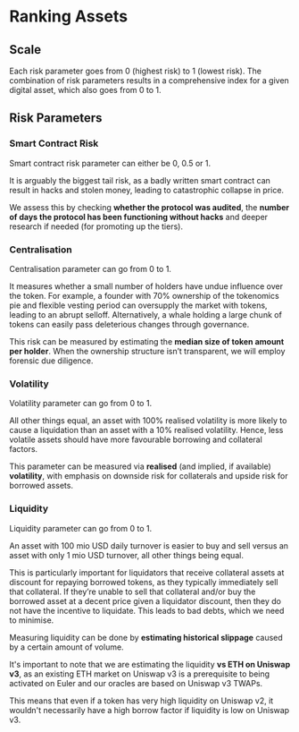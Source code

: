 # Ranking Assets

## **Scale** 

Each risk parameter goes from 0 \(highest risk\) to 1 \(lowest risk\). The combination of risk parameters results in a comprehensive index for a given digital asset, which also goes from 0 to 1.

## **Risk Parameters**

### **Smart Contract Risk** 

Smart contract risk parameter can either be 0, 0.5 or 1.

It is arguably the biggest tail risk, as a badly written smart contract can result in hacks and stolen money, leading to catastrophic collapse in price.

We assess this by checking **whether the protocol was audited**, the **number of days the protocol has been functioning without hacks** and deeper research if needed \(for promoting up the tiers\).

### **Centralisation** 

Centralisation parameter can go from 0 to 1.

It measures whether a small number of holders have undue influence over the token. For example, a founder with 70% ownership of the tokenomics pie and flexible vesting period can oversupply the market with tokens, leading to an abrupt selloff. Alternatively, a whale holding a large chunk of tokens can easily pass deleterious changes through governance.

This risk can be measured by estimating the **median size of token amount per holder**. When the ownership structure isn’t transparent, we will employ forensic due diligence.

### **Volatility** 

Volatility parameter can go from 0 to 1.

All other things equal, an asset with 100% realised volatility is more likely to cause a liquidation than an asset with a 10% realised volatility. Hence, less volatile assets should have more favourable borrowing and collateral factors.

This parameter can be measured via **realised** \(and implied, if available\) **volatility**, with emphasis on downside risk for collaterals and upside risk for borrowed assets.

### **Liquidity** 

Liquidity parameter can go from 0 to 1.

An asset with 100 mio USD daily turnover is easier to buy and sell versus an asset with only 1 mio USD turnover, all other things being equal.

This is particularly important for liquidators that receive collateral assets at discount for repaying borrowed tokens, as they typically immediately sell that collateral. If they’re unable to sell that collateral and/or buy the borrowed asset at a decent price given a liquidator discount, then they do not have the incentive to liquidate. This leads to bad debts, which we need to minimise.

Measuring liquidity can be done by **estimating historical slippage** caused by a certain amount of volume. 

It's important to note that we are estimating the liquidity **vs ETH on Uniswap v3**, as an existing ETH market on Uniswap v3 is a prerequisite to being activated on Euler and our oracles are based on Uniswap v3 TWAPs. 

This means that even if a token has very high liquidity on Uniswap v2, it wouldn't necessarily have a high borrow factor if liquidity is low on Uniswap v3.

